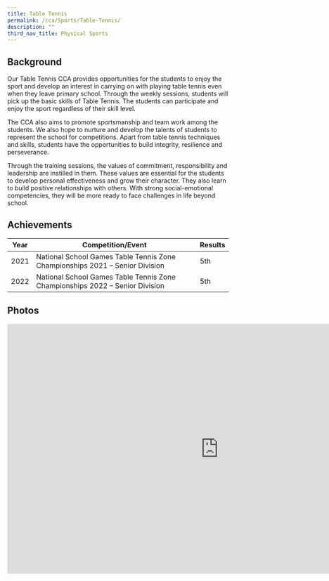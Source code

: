 ```yaml
---
title: Table Tennis
permalink: /cca/Sports/Table-Tennis/
description: ""
third_nav_title: Physical Sports
---
```

Background
----------

Our Table Tennis CCA provides opportunities for the students to enjoy the sport and develop an interest in carrying on with playing table tennis even when they leave primary school. Through the weekly sessions, students will pick up the basic skills of Table Tennis. The students can participate and enjoy the sport regardless of their skill level. 

The CCA also aims to promote sportsmanship and team work among the students. We also hope to nurture and develop the talents of students to represent the school for competitions. Apart from table tennis techniques and skills, students have the opportunities to build integrity, resilience and perseverance. 

Through the training sessions, the values of commitment, responsibility and leadership are instilled in them. These values are essential for the students to develop personal effectiveness and grow their character. They also learn to build positive relationships with others. With strong social-emotional competencies, they will be more ready to face challenges in life beyond school.

  

Achievements
------------
|Year |Competition/Event| Results|
|----|----|----|
|2021| National School Games Table Tennis Zone Championships 2021 – Senior Division| 5th|
|2022| National School Games Table Tennis Zone Championships 2022 – Senior Division| 5th|

Photos
------

<iframe allowfullscreen="true" height="569" width="960" frameborder="0" src="https://docs.google.com/presentation/d/e/2PACX-1vQYR_uUocVhh1RtDggMlms6KSxk9rlXGseMfSyoabx1iGvFCBA8fzzqiCK4Zn433XF0dLnbIUDjyvqP/embed?start=false&amp;loop=false&amp;delayms=3000"></iframe>